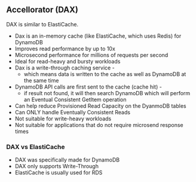 ## Accellorator (DAX)

DAX is similar to ElastiCache.

- Dax is an in-memory cache (like ElastiCache, which uses Redis) for DynamoDB
- Improves read performance by up to 10x
- Microsecond performance for millions of requests per second
- Ideal for read-heavy and bursty workloads
- Dax is a write-through caching service -
  - which means data is written to the cache as well as DynamoDB at the same time
- DynamoDB API calls are first sent to the cache (cache hit) -
  - if result not found, it will then search DynamoDB which will perform an Eventual Consistent GetItem operation
- Can help reduce Provisioned Read Capacity on the DyanmoDB tables
- Can ONLY handle Eventually Consistent Reads
- Not suitable for write-heavy workloads
- Not suitable for applications that do not require microsend response times

### DAX vs ElastiCache

- DAX was specifically made for DynamoDB
- DAX only supports Write-Through
- ElastiCache is usually used for RDS
